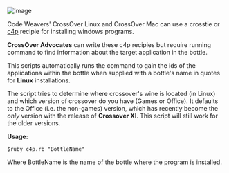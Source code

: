 ![image](http://www.codeweavers.com/images/themes/cw6/cw_logo_top.png)

Code Weavers' CrossOver Linux and CrossOver Mac can use a crosstie or [c4p](http://www.codeweavers.com/support/wiki/c4p_user) recipie for installing windows programs. 

**CrossOver Advocates** can write these c4p recipies but require running command to find information about the target application in the bottle. 

This scripts automatically runs the command to gain the ids of the applications within the bottle when supplied with a bottle's name in quotes for **Linux** installations.

The script tries to determine where crossover's wine is located (in Linux) and which version of crossover do you have (Games or Office). It defaults to the Office (i.e. the non-games) version, which has recently become the *only* version with the release of **Crossover XI**. This script will still work for the older versions.


**Usage:**

    $ruby c4p.rb "BottleName"

Where BottleName is the name of the bottle where the program is installed.